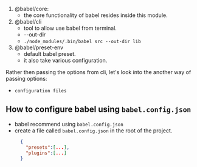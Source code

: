 1. @babel/core:
   - the core functionality of babel resides inside this module.
2. @babel/cli
   - tool to allow use babel from terminal.
   - --out-dir <location>
   - `./node_modules/.bin/babel src --out-dir lib`
3. @babel/preset-env
   - default babel preset.
   - it also take various configuration.

Rather then passing the options from cli, let's look into the
another way of passing options:

- `configuration files`

## How to configure babel using `babel.config.json`

- babel recommend using `babel.config.json`
- create a file called `babel.config.json` in the root of the project.
  ```json
    {
      "presets":[...],
      "plugins":[...]
    }
  ```
